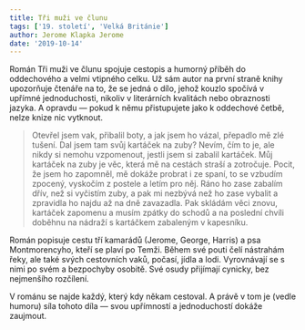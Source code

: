 ```yaml
---
title: Tři muži ve člunu
tags: ['19. století', 'Velká Británie']
author: Jerome Klapka Jerome
date: '2019-10-14'
---
```


Román Tři muži ve člunu spojuje cestopis a humorný příběh do oddechového a velmi vtipného celku. Už sám autor na první straně knihy upozorňuje čtenáře na to, že se jedná o dílo, jehož kouzlo spočívá v upřímné jednoduchosti, nikoliv v literárních kvalitách nebo obraznosti jazyka. A opravdu — pokud k němu přistupujete jako k oddechové četbě, nelze knize nic vytknout.


> Otevřel jsem vak, přibalil boty, a jak jsem ho vázal, přepadlo mě zlé tušení. Dal jsem tam svůj kartáček na zuby? Nevím, čím to je, ale nikdy si nemohu vzpomenout, jestli jsem si zabalil kartáček. Můj kartáček na zuby je věc, která mě na cestách straší a zotročuje. Pocit, že jsem ho zapomněl, mě dokáže probrat i ze spaní, to se vzbudím zpocený, vyskočím z postele a letím pro něj. Ráno ho zase zabalím dřív, než si vyčistím zuby, a pak mi nezbývá než ho zase vybalit a zpravidla ho najdu až na dně zavazadla. Pak skládám věci znovu, kartáček zapomenu a musím zpátky do schodů a na poslední chvíli doběhnu na nádraží s kartáčkem zabaleným v kapesníku.

Román popisuje cestu tří kamarádů (Jerome, George, Harris) a psa Montmorencyho, kteří se plaví po Temži. Během své pouti čelí nástrahám řeky, ale také svých cestovních vaků, počasí, jídla a lodi. Vyrovnávají se s nimi po svém a bezpochyby osobitě. Své osudy přijímají cynicky, bez nejmenšího rozčílení.

V románu se najde každý, který kdy někam cestoval. A právě v tom je (vedle humoru) síla tohoto díla — svou upřímností a jednoduchostí dokáže zaujmout.

